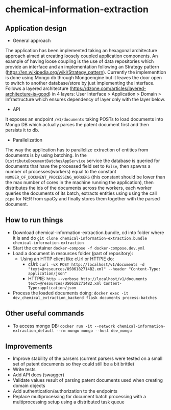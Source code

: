 # chemical-information-extraction

## Application design

- General approach

The application has been implemented taking an hexagonal architecture approach aimed at creating loosely
coupled application components. An example of having loose coupling is the use of data repositories which provide
an interface and an implementation following an Strategy pattern (https://en.wikipedia.org/wiki/Strategy_pattern).
Currently the implementtion is done using Mongo db through Mongoengine but it leaves the door open to switch to another
database/store by just implementing the interface. Follows a layered architecture
(https://dzone.com/articles/layered-architecture-is-good) in 4 layers:
User Interface > Application > Domain > Infrastructure which ensures dependency of layer only with the layer below.

- API

It exposes an endpoint `/v1/documents` taking POSTs to load documents into Mongo DB which actually parses
the patent document first and then persists it to db.

- Parallelization

The way the application has to parallelize extraction of entities from documents is by using batching.
In the `DistributeDocumentBatchesAppService` service the database is queried for documents that have the processed field set
to `False`, then spawns a number of processes(workers) equal to the constant `NUMBER_OF_DOCUMENT_PROCESSING_WORKERS`
(this constant should be lower than the max number of cores in the machine running the application),
then distributes the ids of the documents across the workers, each worker queries the documents of its batch, extracts
entities using using the call `pipe` for NER from spaCy and finally stores them together with the parsed document.

## How to run things

- Download chemical-information-extraction.bundle, cd into folder where it is and do
`git clone chemical-information-extraction.bundle chemical-information-extraction`
- Start the container `docker-compose -f docker-compose.dev.yml`
- Load a document in resources folder (part of repository):
    - Using an HTTP client like cUrl or HTTPIE do:
        - cUrl: `curl -vX POST http://localhost/v1/documents -d "text=@resources/US06182714B2.xml" --header "Content-Type: application/json"`
        - HTTPIE: `http --verbose http://localhost/v1/documents text=@resources/US06182714B2.xml Content-Type:application/json`
- Process the loaded documents doing: `docker exec -it dev_chemical_extraction_backend flask documents process-batches`

    
## Other useful commands

- To access mongo DB: `docker run -it --network chemical-information-extraction_default --rm mongo mongo --host dev_mongo`


## Improvements

- Improve stability of the parsers (current parsers were tested on a small set of patent documents so they
could still be a bit brittle)
- Write tests
- Add API docs (swagger)
- Validate values result of parsing patent documents used when creating domain objects 
- Add authentication/authorization to the endpoints
- Replace multiprocessing for document batch processing with a multiprocessing setup using a distributed task queue 